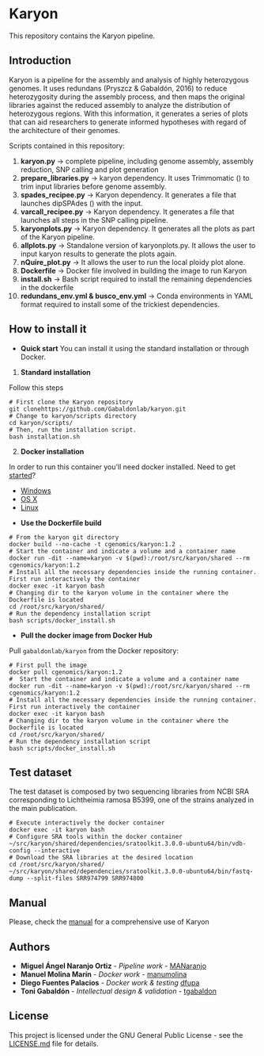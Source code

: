 # Karyon
This repository contains the Karyon pipeline.

## Introduction

Karyon is a pipeline for the assembly and analysis of highly heterozygous genomes. It uses redundans (Pryszcz & Gabaldón, 2016) to reduce heterozygosity during the assembly process, and then maps the original libraries against the reduced assembly to analyze the distribution of heterozygous regions. With this information, it generates a series of plots that can aid researchers to generate informed hypotheses with regard of the architecture of their genomes.

Scripts contained in this repository:
1) **karyon.py** -> complete pipeline, including genome assembly, assembly reduction, SNP calling and plot generation
2) **prepare_libraries.py** -> karyon dependency. It uses Trimmomatic () to trim input libraries before genome assembly.
3) **spades_recipee.py** -> Karyon dependency. It generates a file that launches dipSPAdes () with the input.
4) **varcall_recipee.py** -> Karyon dependency. It generates a file that launches all steps in the SNP calling pipeline.
5) **karyonplots.py** -> Karyon dependency. It generates all the plots as part of the Karyon pipeline.
6) **allplots.py** -> Standalone version of karyonplots.py. It allows the user to input karyon results to generate the plots again.
7) **nQuire_plot.py** -> It allows the user to run the local ploidy plot alone.
8) **Dockerfile** -> Docker file involved in building the image to run Karyon
9) **install.sh** -> Bash script required to install the remaining dependencies in the dockerfile
10) **redundans_env.yml & busco_env.yml** -> Conda environments in YAML format required to install some of the trickiest dependencies.

## How to install it

* **Quick start**
You can install it using the standard installation or through Docker.

1. **Standard installation**

Follow this steps


```Shell
# First clone the Karyon repository
git clonehttps://github.com/Gabaldonlab/karyon.git
# Change to karyon/scripts directory
cd karyon/scripts/
# Then, run the installation script.
bash installation.sh
```
2. **Docker installation**

In order to run this container you'll need docker installed. Need to get [started](https://docs.docker.com/get-started/)?

- [Windows](https://docs.docker.com/desktop/windows/install/)
- [OS X](https://docs.docker.com/desktop/mac/install/)
- [Linux](https://docs.docker.com/desktop/linux/install/)
  
* **Use the Dockerfile build**

```Shell
# From the karyon git directory
docker build --no-cache -t cgenomics/karyon:1.2 .
# Start the container and indicate a volume and a container name
docker run -dit --name=karyon -v $(pwd):/root/src/karyon/shared --rm cgenomics/karyon:1.2
# Install all the necessary dependencies inside the running container. First run interactively the container
docker exec -it karyon bash
# Changing dir to the karyon volume in the container where the Dockerfile is located
cd /root/src/karyon/shared/
# Run the dependency installation script
bash scripts/docker_install.sh
```

* **Pull the docker image from Docker Hub**

Pull `gabaldonlab/karyon` from the Docker repository:
```Shell
# First pull the image
docker pull cgenomics/karyon:1.2
#  Start the container and indicate a volume and a container name
docker run -dit --name=karyon -v $(pwd):/root/src/karyon/shared --rm cgenomics/karyon:1.2
# Install all the necessary dependencies inside the running container. First run interactively the container
docker exec -it karyon bash
# Changing dir to the karyon volume in the container where the Dockerfile is located
cd /root/src/karyon/shared/
# Run the dependency installation script
bash scripts/docker_install.sh
```
## Test dataset

The test dataset is composed by two sequencing libraries from NCBI SRA corresponding to Lichtheimia ramosa B5399, one of the strains analyzed in the main publication. 
```Shell
# Execute interactively the docker container
docker exec -it karyon bash
# Configure SRA tools within the docker container
~/src/karyon/shared/dependencies/sratoolkit.3.0.0-ubuntu64/bin/vdb-config --interactive
# Download the SRA libraries at the desired location
cd /root/src/karyon/shared/
~/src/karyon/shared/dependencies/sratoolkit.3.0.0-ubuntu64/bin/fastq-dump --split-files SRR974799 SRR974800

```

## Manual

Please, check the [manual](https://github.com/Gabaldonlab/karyon/blob/master/Karyon_manual.pdf) for a comprehensive use of Karyon

## Authors 
* **Miguel Ángel Naranjo Ortiz** - *Pipeline work* - [MANaranjo](https://github.com/MANaranjo)
* **Manuel Molina Marín** - *Docker work* - [manumolina](https://github.com/manumolina)
* **Diego Fuentes Palacios** - *Docker work & testing* [dfupa](https://github.com/dfupa)
* **Toni Gabaldón** - *Intellectual design & validation* - [tgabaldon](https://github.com/tgabaldon)

## License 
This project is licensed under the GNU General Public License - see the [LICENSE.md](LICENSE.md) file for details.
